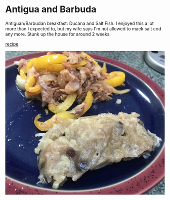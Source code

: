 # Antigua and Barbuda

Antiguan/Barbudan breakfast: Ducana and Salt Fish. I enjoyed this a lot more than I expected to, but my wife says I'm not allowed to maek salt cod any more. Stunk up the house for around 2 weeks.

[recipe](https://melindastrauss.com/2011/04/10/antiguan-ducana-and-salt-fish/)

![Two mushy piles of food on a plate](images/antigua_and_barbuda.jpeg)